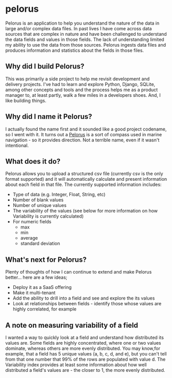 # pelorus
Pelorus is an application to help you understand the nature of the data in large and/or complex data files.  In past lives I have come across data sources that are complex in nature and have been challenged to understand the data fields and values in those fields. The lack of understanding limited my ability to use the data from those sources. Pelorus ingests data files and produces information and statistics about the fields in those files.

## Why did I build Pelorus?
This was primarily a side project to help me revisit development and delivery projects.  I've had to learn and explore Python, Django, SQLite, among other concepts and tools and the process helps me as a product manager to, at least partly, walk a few miles in a developers shoes. And, I like building things.

## Why did I name it Pelorus?
I actually found the name first and it sounded like a good project codename, so I went with it. It turns out a [Pelorus](https://en.wikipedia.org/wiki/Pelorus_(instrument)) is a sort of compass used in marine navigation - so it provides direction. Not a terrible name, even if it wasn't intentional.

## What does it do?
Pelorus allows you to upload a structured csv file (currently csv is the only format supported) and it will automatically calculate and present information about each field in that file.  The currently supported information includes:
* Type of data (e.g. Integer, Float, String, etc)
* Number of blank values
* Number of unique values
* The variability of the values (see below for more information on how Variability is currently calculated)
* For numeric fields
  * max
  * min
  * average
  * standard deviation
  
## What's next for Pelorus?
Plenty of thoughts of how I can continue to extend and make Pelorus better... here are a few ideas;
* Deploy it as a SaaS offering
* Make it multi-tenant
* Add the ability to drill into a field and see and explore the its values
* Look at relationships between fields - identify those whose values are highly correlated, for example

## A note on measuring variability of a field
I wanted a way to quickly look at a field and understand how distributed its values are.  Some fields are highly concentrated, where one or two values dominate, whereas others are more evenly distributed. You may know,for example, that a field has 5 unique values (a, b, c, d, and e), but you can't tell from that one number that 99% of the rows are populated with value d. The Variability index provides at least some information about how well distributed a field's values are - the closer to 1, the more evenly distributed.

